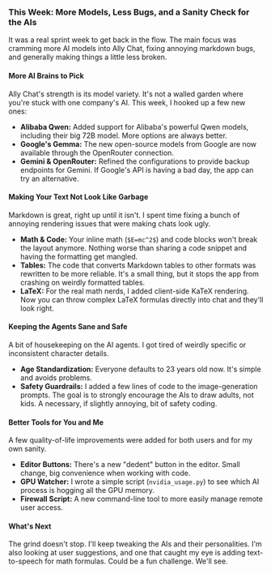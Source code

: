 ### This Week: More Models, Less Bugs, and a Sanity Check for the AIs

It was a real sprint week to get back in the flow. The main focus was cramming more AI models into Ally Chat, fixing annoying markdown bugs, and generally making things a little less broken.

#### More AI Brains to Pick
Ally Chat's strength is its model variety. It's not a walled garden where you're stuck with one company's AI. This week, I hooked up a few new ones:

*   **Alibaba Qwen:** Added support for Alibaba's powerful Qwen models, including their big 72B model. More options are always better.
*   **Google's Gemma:** The new open-source models from Google are now available through the OpenRouter connection.
*   **Gemini & OpenRouter:** Refined the configurations to provide backup endpoints for Gemini. If Google's API is having a bad day, the app can try an alternative.

#### Making Your Text Not Look Like Garbage
Markdown is great, right up until it isn't. I spent time fixing a bunch of annoying rendering issues that were making chats look ugly.

*   **Math & Code:** Your inline math (`$E=mc^2$`) and code blocks won't break the layout anymore. Nothing worse than sharing a code snippet and having the formatting get mangled.
*   **Tables:** The code that converts Markdown tables to other formats was rewritten to be more reliable. It's a small thing, but it stops the app from crashing on weirdly formatted tables.
*   **LaTeX:** For the real math nerds, I added client-side KaTeX rendering. Now you can throw complex LaTeX formulas directly into chat and they'll look right.

#### Keeping the Agents Sane and Safe
A bit of housekeeping on the AI agents. I got tired of weirdly specific or inconsistent character details.

*   **Age Standardization:** Everyone defaults to 23 years old now. It's simple and avoids problems.
*   **Safety Guardrails:** I added a few lines of code to the image-generation prompts. The goal is to strongly encourage the AIs to draw adults, not kids. A necessary, if slightly annoying, bit of safety coding.

#### Better Tools for You and Me
A few quality-of-life improvements were added for both users and for my own sanity.

*   **Editor Buttons:** There's a new "dedent" button in the editor. Small change, big convenience when working with code.
*   **GPU Watcher:** I wrote a simple script (`nvidia_usage.py`) to see which AI process is hogging all the GPU memory.
*   **Firewall Script:** A new command-line tool to more easily manage remote user access.

#### What's Next
The grind doesn't stop. I'll keep tweaking the AIs and their personalities. I'm also looking at user suggestions, and one that caught my eye is adding text-to-speech for math formulas. Could be a fun challenge. We'll see.
